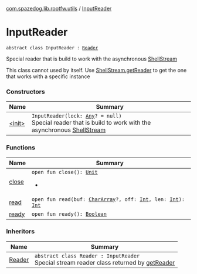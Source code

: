 [com.spazedog.lib.rootfw.utils](../index.md) / [InputReader](.)

# InputReader

`abstract class InputReader : `[`Reader`](http://docs.oracle.com/javase/6/docs/api/java/io/Reader.html)

Special reader that is build to work with the asynchronous [ShellStream](../../com.spazedog.lib.rootfw/-shell-stream/index.md)

This class cannot used by itself.
Use [ShellStream.getReader](../../com.spazedog.lib.rootfw/-shell-stream/get-reader.md) to get the one that works with
a specific instance

### Constructors

| Name | Summary |
|---|---|
| [&lt;init&gt;](-init-.md) | `InputReader(lock: `[`Any`](https://kotlinlang.org/api/latest/jvm/stdlib/kotlin/-any/index.html)`? = null)`<br>Special reader that is build to work with the asynchronous [ShellStream](../../com.spazedog.lib.rootfw/-shell-stream/index.md) |

### Functions

| Name | Summary |
|---|---|
| [close](close.md) | `open fun close(): `[`Unit`](https://kotlinlang.org/api/latest/jvm/stdlib/kotlin/-unit/index.html)<ul><li></li></ul> |
| [read](read.md) | `open fun read(buf: `[`CharArray`](https://kotlinlang.org/api/latest/jvm/stdlib/kotlin/-char-array/index.html)`?, off: `[`Int`](https://kotlinlang.org/api/latest/jvm/stdlib/kotlin/-int/index.html)`, len: `[`Int`](https://kotlinlang.org/api/latest/jvm/stdlib/kotlin/-int/index.html)`): `[`Int`](https://kotlinlang.org/api/latest/jvm/stdlib/kotlin/-int/index.html) |
| [ready](ready.md) | `open fun ready(): `[`Boolean`](https://kotlinlang.org/api/latest/jvm/stdlib/kotlin/-boolean/index.html) |

### Inheritors

| Name | Summary |
|---|---|
| [Reader](../../com.spazedog.lib.rootfw/-shell-stream/-reader.md) | `abstract class Reader : InputReader`<br>Special stream reader class returned by [getReader](../../com.spazedog.lib.rootfw/-shell-stream/get-reader.md) |
